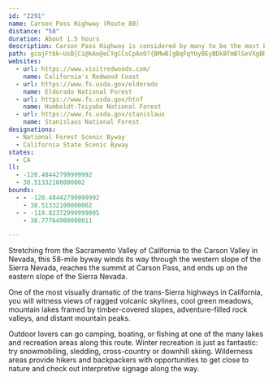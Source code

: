 ```yaml
---
id: "2291"
name: Carson Pass Highway (Route 88)
distance: "58"
duration: About 1.5 hours
description: Carson Pass Highway is considered by many to be the most beautiful and visually dramatic of the several trans-Sierra highways in California.
path: gcajFtbk~UsB{Ci@kAo@eCYgCCsCpAoO?{BMwB[gBqFqYUyBEyBDkBTmBlGeVXgBReCMkCQiBg@qBuAsC}FsGcBgC_@aAm@qC{@{HYsA]y@e@k@iF_CiA{AkBuGoFkNsCgGYaAUaAOqB?q@NiCCwAKs@w@sBgGsG}MaIaEcGcFwEc@o@c@oAoA{HEoBH}@XgAd@w@bCcCvEkNPcAE_FO_Co@uBc@y@yAoBiCcCu@wAeAuEMw@?oBx@eFCsA[_Bi@aAsCwCc@m@u@sBMy@EsBNmFCeAu@aGKaBT{D?qAEy@wAgHEkABiC^}HMmDq@sDi@}AaFyHYy@uAyGm@mAsLcQgDsGiAyC}A_FYsAIoCl@_H@mAAsAc@wB[y@s@iA}DgE_A_CWcAOsAWuJIcHS}De@aB}BuDm@}AKy@C{@ReCl@yChAyCf@s@`CkBh@m@d@aAViA@gAOmCu@oB]i@o@m@iD_CsCeBwFsAuB{@aAy@}@kAqEuLq@oC_@qCYkFUqLDeCd@{DlBoLReDDwC[eRS{EOqAcAsD{Lm^o@yCEeCNyAZuAbB_Dl@_BT_BJ{DNiA\{@r@}@jDaBvBaBn@kAh@uAnAsFb@_AbAmApCyBfAqAb@eATeABgAW{Ce@eA_AmA{BgBw@qAe@eCs@iK]aAq@wAiAmAiAw@y@_Ay@mAs@yBSgBBaCHsAjC{TFoIdBiQHeDK{CYyCKmFBkCpAqKhC_RDiBKeD_@_CmAsCcDaDgAyAOg@W}@OoAMgHK}AYsAiPya@_AaDc@iC_@{Fo@mE]mA{@oB_@k@iBkBgGuEcAi@gCo@iDc@wFDcBUw@i@uA{Aq@{BOkAC_Dr@gv@AuEUyBeAgEiBmDcGoImAsCi@qBa@{BYwCG}CRkEhAoLHaCIyCk@wD]yAo@gBe@aAqFgI[eA[kBA_Bn@}JEkAg@eBa@u@oA}@}AYgAJ_AXuC~AyBr@}CJkCYuB_AeAs@wDwEoAiAsBk@sBGaFx@yCc@w@U_C}AqL{JyAu@cAYuJ_BuBwAcBmBm@_AiTme@{AgCiIyFkAmBy@eCgKsm@IuA?yAh@sE`AaDVsBDqAC{AUwBcB{I[uIUsBaA{DuAqCcCgCyPmIsAe@_BK_CH{Cf@uB@eC[gBs@s@g@y@}@k@mAs@gCSwA_@wKUkBgAeDe@{@i@e@y@e@}DuA__@_BeCD_BLcPtC_CRsBAyBq@oJmFiDgAcOe@qKg@eAS}BkAoDeDcBy@sB_@eBg@qCsBoAsBe@kB[cBKkD_AsD_BwB{AiAaBk@}CMmB^iEzBcCJiAKiAa@mA}@oA_AoA{B]yAYsBBaDn@wWRwCZaBh@mBr@qAr@aAtB}A|GoCfAmAh@qAZkBBeAIgAe@aCcB{FSsAJsHAgEcAyCoAeAmBaA{N_GwAaA{@cAmAmB{AiD]}Ao@gF?{LEuDS_Dc@gDaAyF{H}Xs@{EK_D`@sGx@aDlAyCn@sBd@uCx@aSe@gI_AkFoA{LCeHt@uW?mDMyCg@yCe@sBmCuHcV_m@yBoGSgBEeDNgBhCsQHaCAqBSuBw@mD{@mBcAyAiB_BmOyHqCgAaMaEgB}@gVkSyBy@eAMsA@iAJmBl@yC~BgD`H}AfByBfAiBVsBMu@MaBw@eDmCgAg@kReGcCkB_BaBaU}YaB_DgDaKcBcEcAkAu@e@}@UcDWkPaCwBeAgKoJcCwAma@mN{@AmAPuAdAgIvOcBrB}A`AyEjAg@X{@p@{GfH}A~@aBf@{JfCsBVcBKwBs@i@]eDuCcA]sBO}F@iBSsBy@oBaBs@eA}F{NeAyBaAmAcA_AkAm@aHkB_Aq@wAiBk@cAiBaEmCoFy@}@o@e@iAo@kEeB_BgAu@kAi@{AmBsUI{ENyIfA{K`AgFRi@rBwBx@{BdAqBb@gBLgBnA_GDmAE_Ly@}Q?eCHu@hBiMd@cCnMs[p@wBd@aDDuDSyDYgB{FaXq@_Cy@aBwAgBe@yAOkAIcIOeBUs@}AyB[}@YcBCwAHaAb@eDNqBCaBk@cICkBb@mRDwD_AqIIuBz@_OAgCIuA}BsKk@gBcA}AoBmAeMiFgCyAeA}@Sg@KyAB{@j@iEtAcGfAwBnC}C~@cBRo@TsA\_JZgBf@sAdBkCfFuDt@iAlBiFxHmJp@aAx@_B`B_EfAsCn@{C`AgH|@mEXsEh@yDBwAOuB}BgLYoGy@yEEgBHcBT{AbBsFd@_CN_B?cLf@eDxBiFd@{DTqFf@uBlHmNr@{D@cBK{A_@_CsBaHOgCNeCxAaFvDaKt@mAfFmEr@_BNy@DmASqBoCiOyA{FcDeI]oBLsCd@qAxAgBbE{BhAy@`A_Af@kCHsACyAk@gCe@_As@y@m@_@_Ce@}DEqIJcAXkAx@gE~DwAl@oCF_AYi@S_AmAg@y@[eAoCuKQgAK_DBmM_@cE{F{Si@aCe@sD_BsRMsCH{B^aCr@eChAsBhAmA~@s@|By@xBKpK@bCg@vBqBd@gBRaA@sCKq@_@{Bg@kAiD{C_c@iXiC_Amd@gMmDsAgIuB}Bw@iE_AyCm@_CKqb@LkRb@}F`@kDd@oI\eNk@kD_@mDw@uCeAgDgB_DeC_LcKgUcS{\sZ{AiAyAs@cCs@mCMcCFqC\cIlB}CL}_@GiDQmFq@}LaDcDyA}ByAk_@eXgE_EiJ}L{BiDsB}DaBkEqCoJmFwU}@wGK{BIaC?eCN{FbF_a@\sFCyBRuHnCaTTaGEuEU_Fe@eDgE_Ve@kD?sCd@iJEeC]gAcF{Ke@wBIsCP_NhB_IFyA[gCgCuGMk@KkBBeAd@mB|E}JXcAd@{Cj@{IRsA\qAxBsE~A{BlA_A~ByA|AqAxIiLzB_CvLaI~AoAfBqBn@eArA{CdB_GfEoPlAoFRyA`Emm@H_DKcGUsBsAyLc@kCe@}AwUmj@cD}H[oAg@wDeDg_@y@yDcCiHsA_DyBgDyDyEaAyAw@gCa@sB_AsKUmA}AyDoCuE
websites:
  - url: https://www.visitredwoods.com/
    name: California's Redwood Coast
  - url: https://www.fs.usda.gov/eldorado
    name: Eldorado National Forest
  - url: https://www.fs.usda.gov/htnf
    name: Humboldt-Toiyabe National Forest
  - url: https://www.fs.usda.gov/stanislaus
    name: Stanislaus National Forest
designations:
  - National Forest Scenic Byway
  - California State Scenic Byway
states:
  - CA
ll:
  - -120.48442799999992
  - 38.51332100000002
bounds:
  - - -120.48442799999992
    - 38.51332100000002
  - - -119.82372999999995
    - 38.77764900000011

---
```


Stretching from the Sacramento Valley of California to the Carson Valley in Nevada, this 58-mile byway winds its way through the western slope of the Sierra Nevada, reaches the summit at Carson Pass, and ends up on the eastern slope of the Sierra Nevada.

One of the most visually dramatic of the trans-Sierra highways in California, you will witness views of ragged volcanic skylines, cool green meadows, mountain lakes framed by timber-covered slopes, adventure-filled rock valleys, and distant mountain peaks.

Outdoor lovers can go camping, boating, or fishing at one of the many lakes and recreation areas along this route. Winter recreation is just as fantastic: try snowmobiling, sledding, cross-country or downhill skiing. Wilderness areas provide hikers and backpackers with opportunities to get close to nature and check out interpretive signage along the way.
